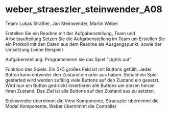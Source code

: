 weber_straeszler_steinwender_A08
================================

Team: Lukas Sträßler, Jan Steinwender, Martin Weber

Erstellen Sie ein Readme mit der Aufgabenstellung, Team und Arbeitsaufteilung
Setzen Sie die Aufgabenstellung im Team um
Erstellen Sie ein Protkoll mit den Daten aus dem Readme als Ausgangspunkt, sowie der Umsetzung (siehe Beispiel)

Aufgabenstellung: Programmieren sie das Spiel "Lights out"

Funktion des Spiels:
Ein 5*5 großes Feld ist mit Buttons gefüllt.
Jeder Button kann entweder den Zustand ein oder aus haben. 
Sobald ein Spiel gestarted wird werden zufällig viele Buttons auf den Zustand ein gesetzt.
Wird nun ein Button gedrückt invertieren alle Buttons um diesen herum ihren Zustand.
Das Ziel ist alle Buttons auf den Zustand aus zu setzten. 


Steinwender übernimmt die View Komponente, 
Straeszler übernimmt die Model Komponente, 
Weber übernimmt die Controller
